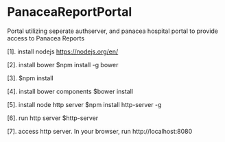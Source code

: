 # PanaceaReportPortal

Portal utilizing seperate authserver, and panacea hospital portal to provide access to Panacea Reports

[1]. install nodejs
	 https://nodejs.org/en/

[2]. install bower
	 $npm install -g bower

[3]. $npm install  	 

[4]. install bower components
	 $bower install
 
[5]. install node http server
	 $npm install http-server -g

[6]. run http server
	$http-server

[7]. access http server.
	 In your browser, run http://localhost:8080


